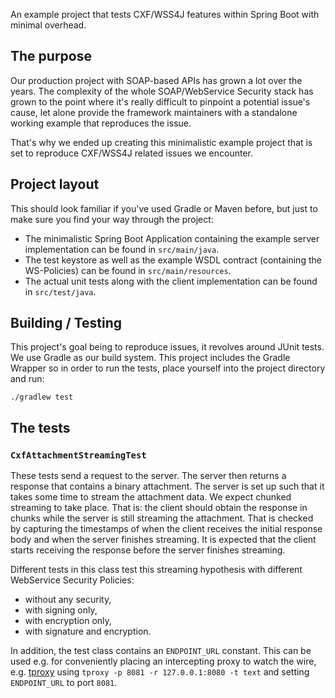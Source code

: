 
An example project that tests CXF/WSS4J features within Spring Boot with minimal overhead.

## The purpose

Our production project with SOAP-based APIs has grown a lot over the years. The complexity of the whole SOAP/WebService Security stack has grown to the point where it's really difficult to pinpoint a potential issue's cause, let alone provide the framework maintainers with a standalone working example that reproduces the issue.

That's why we ended up creating this minimalistic example project that is set to reproduce CXF/WSS4J related issues we encounter.

## Project layout

This should look familiar if you've used Gradle or Maven before, but just to make sure you find your way through the project:

- The minimalistic Spring Boot Application containing the example server implementation can be found in `src/main/java`.
- The test keystore as well as the example WSDL contract (containing the WS-Policies) can be found in `src/main/resources`.
- The actual unit tests along with the client implementation can be found in `src/test/java`.

## Building / Testing

This project's goal being to reproduce issues, it revolves around JUnit tests. We use Gradle as our build system. This project includes the Gradle Wrapper so in order to run the tests, place yourself into the project directory and run:

    ./gradlew test

## The tests

### `CxfAttachmentStreamingTest`

These tests send a request to the server. The server then returns a response that contains a binary attachment. The server is set up such that it takes some time to stream the attachment data. We expect chunked streaming to take place. That is: the client should obtain the response in chunks while the server is still streaming the attachment. That is checked by capturing the timestamps of when the client receives the initial response body and when the server finishes streaming. It is expected that the client starts receiving the response before the server finishes streaming.

Different tests in this class test this streaming hypothesis with different WebService Security Policies:

- without any security,
- with signing only,
- with encryption only,
- with signature and encryption.

In addition, the test class contains an `ENDPOINT_URL` constant. This can be used e.g. for conveniently placing an intercepting proxy to watch the wire, e.g. [tproxy](https://github.com/kevwan/tproxy) using `tproxy -p 8081 -r 127.0.0.1:8080 -t text` and setting `ENDPOINT_URL` to port `8081`.